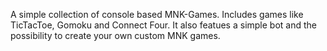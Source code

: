 A simple collection of console based MNK-Games. Includes games like TicTacToe, Gomoku and Connect Four. It also featues a simple bot and the possibility to create your own custom MNK games.
